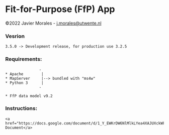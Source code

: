 # Fit-for-Purpose (FfP) App

©2022 Javier Morales - <a href="mailto:j.morales@utwente.nl">j.morales@utwente.nl</a>


### Vesrion

    3.5.0 -> Development release, for production use 3.2.5


### Requirements:
                   -
    * Apache        |
    * MapServer     |--> bundled with "ms4w"
    * Python 3      |
                   - 
					
    * FfP data model v9.2


### Instructions: 

	<a href="https://docs.google.com/document/d/1_Y_EWKrDW6NlMlkLYea4XAJUXckWF5CmP_GsrKUEm4E/">Configuration Document</a>
